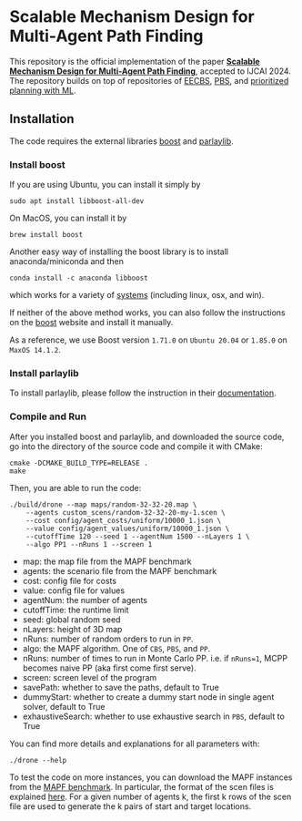 # Scalable Mechanism Design for Multi-Agent Path Finding

This repository is the official implementation of the paper **[Scalable Mechanism Design for Multi-Agent Path Finding](https://arxiv.org/abs/2401.17044)**, accepted to IJCAI 2024. The repository builds on top of repositories of [EECBS](https://github.com/Jiaoyang-Li/EECBS), [PBS](https://github.com/Jiaoyang-Li/PBS), and [prioritized planning with ML](https://github.com/Jiaoyang-Li/Prioritized-Planning-with-ML).


## Installation

The code requires the external libraries [boost](https://www.boost.org/) and [parlaylib](https://github.com/cmuparlay/parlaylib).

### Install boost

If you are using Ubuntu, you can install it simply by

```shell script
sudo apt install libboost-all-dev
```

On MacOS, you can install it by

```shell script
brew install boost
```

Another easy way of installing the boost library is to install anaconda/miniconda and then

```shell script
conda install -c anaconda libboost
```

which works for a variety of [systems](https://anaconda.org/anaconda/libboost)
(including linux, osx, and win).

If neither of the above method works, you can also follow the instructions
on the [boost](https://www.boost.org/) website and install it manually.

As a reference, we use Boost version `1.71.0` on `Ubuntu 20.04` or `1.85.0` on `MaxOS 14.1.2`.

### Install parlaylib

To install parlaylib, please follow the instruction in their [documentation](https://cmuparlay.github.io/parlaylib/installation.html).

### Compile and Run

After you installed boost and parlaylib, and downloaded the source code, go into the directory of the source code and compile it with CMake:

```shell script
cmake -DCMAKE_BUILD_TYPE=RELEASE .
make
```

Then, you are able to run the code:

```shell script
./build/drone --map maps/random-32-32-20.map \
    --agents custom_scens/random-32-32-20-my-1.scen \
    --cost config/agent_costs/uniform/10000_1.json \
    --value config/agent_values/uniform/10000_1.json \
    --cutoffTime 120 --seed 1 --agentNum 1500 --nLayers 1 \
    --algo PP1 --nRuns 1 --screen 1
```

- map: the map file from the MAPF benchmark
- agents: the scenario file from the MAPF benchmark
- cost: config file for costs
- value: config file for values
- agentNum: the number of agents
- cutoffTime: the runtime limit
- seed: global random seed
- nLayers: height of 3D map
- nRuns: number of random orders to run in `PP`.
- algo: the MAPF algorithm. One of `CBS`, `PBS`, and `PP`.
- nRuns: number of times to run in Monte Carlo PP. i.e. if `nRuns=1`, MCPP becomes naive PP (aka first come first serve).
- screen: screen level of the program
- savePath: whether to save the paths, default to True
- dummyStart: whether to create a dummy start node in single agent solver, default to True
- exhaustiveSearch: whether to use exhaustive search in `PBS`, default to True

You can find more details and explanations for all parameters with:

```
./drone --help
```

To test the code on more instances,
you can download the MAPF instances from the [MAPF benchmark](https://movingai.com/benchmarks/mapf/index.html).
In particular, the format of the scen files is explained [here](https://movingai.com/benchmarks/formats.html).
For a given number of agents k, the first k rows of the scen file are used to generate the k pairs of start and target locations.
